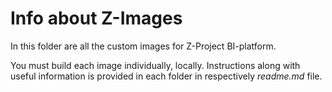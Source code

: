 # Info about Z-Images  
In this folder are all the custom images for Z-Project BI-platform.

You must build each image individually, locally.
Instructions along with useful information is provided in each folder in respectively *readme.md* file.  



